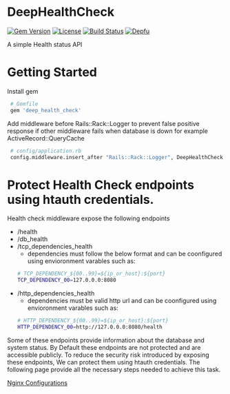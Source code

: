 # DeepHealthCheck

[![Gem Version](https://badge.fury.io/rb/deep_health_check.svg)](https://badge.fury.io/rb/deep_health_check)
[![License](https://img.shields.io/badge/license-MIT-green.svg)](http://opensource.org/licenses/MIT)
[![Build Status](https://travis-ci.org/wshihadeh/deep_health_check.svg?branch=master)](https://travis-ci.org/wshihadeh/deep_health_check)
[![Depfu](https://badges.depfu.com/badges/b29d275b0743e77163a813ac51251be9/count.svg)](https://depfu.com/github/wshihadeh/deep_health_check?project_id=10389)


A simple Health status API

# Getting Started

Install gem
~~~sh
 # Gemfile
 gem 'deep_health_check'
~~~

Add middleware before Rails::Rack::Logger to prevent false positive response
if other middleware fails when database is down for example ActiveRecord::QueryCache

~~~sh
 # config/application.rb
 config.middleware.insert_after "Rails::Rack::Logger", DeepHealthCheck::MiddlewareHealthCheck
~~~




# Protect Health Check endpoints using htauth credentials.
Health check middleware expose the following endpoints
  - /health
  - /db_health
  - /tcp_dependencies_health
      + dependencies must follow the below format and can be coonfigured using envioronment varables such as:
       ```sh
       # TCP_DEPENDENCY_${00..99}=${ip_or_host}:${port}
       TCP_DEPENDENCY_00=127.0.0.0:8080
       ```
  - /http_dependencies_health
      + dependencies must be valid http url and can be coonfigured using envioronment varables such as:
       ```sh
       # HTTP_DEPENDENCY_${00..99}=${ip_or_host}:${port}
       HTTP_DEPENDENCY_00=http://127.0.0.0:8080/health
       ```

Some of these endpoints provide information about the database and system status. By Default these endpoints are not protected and are accessible publicly. To reduce the security risk introduced by exposing these endpoints, We can protect them using htauth credentials. The following page provide all the necessary steps needed to achieve this task.

[Nginx Configurations](NGINX.md)
